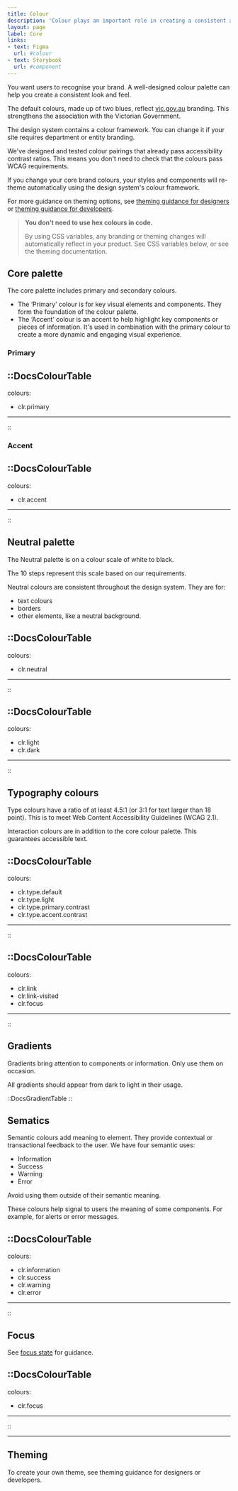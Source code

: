```yaml
---
title: Colour
description: 'Colour plays an important role in creating a consistent and strong visual digital products and services.'
layout: page
label: Core
links:
- text: Figma
  url: #colour
- text: Storybook
  url: #component
---
```


You want users to recognise your brand. A well-designed colour palette can help you create a consistent look and feel.

The default colours, made up of two blues, reflect [vic.gov.au](https:www.vic.gov.au) branding. This strengthens the association with the Victorian Government.

The design system contains a colour framework. You can change it if your site requires department or entity branding.

We've designed and tested colour pairings that already pass accessibility contrast ratios. This means you don't need to check that the colours pass WCAG requirements.

If you change your core brand colours, your styles and components will re-theme automatically using the design system's colour framework. 

For more guidance on theming options, see [theming guidance for designers]() or [theming guidance for developers]().

>**You don’t need to use hex colours in code.** 
>
>By using CSS variables, any branding or theming changes will automatically reflect in your product. See CSS variables below, or see the theming documentation.

## Core palette

The core palette includes primary and secondary colours.

- The ‘Primary’ colour is for key visual elements and components. They form the foundation of the colour palette.
- The ‘Accent’ colour is an accent to help highlight key components or pieces of information. It's used in combination with the primary colour to create a more dynamic and engaging visual experience.

### Primary 

::DocsColourTable
---
colours: 
  - clr.primary
---
::

### Accent

::DocsColourTable
---
colours: 
  - clr.accent
---
::

## Neutral palette

The Neutral palette is on a colour scale of white to black.

The 10 steps represent this scale based on our requirements.

Neutral colours are consistent throughout the design system. They are for:
- text colours
- borders
- other elements, like a neutral background.

::DocsColourTable
---
colours: 
  - clr.neutral
---
::

::DocsColourTable
---
colours:
  - clr.light
  - clr.dark
---
::

## Typography colours

Type colours have a ratio of at least 4.5:1 (or 3:1 for text larger than 18 point). This is to meet Web Content Accessibility Guidelines (WCAG 2.1).

Interaction colours are in addition to the core colour palette. This guarantees accessible text.

::DocsColourTable
---
colours:
  - clr.type.default
  - clr.type.light
  - clr.type.primary.contrast
  - clr.type.accent.contrast
---
::

::DocsColourTable
---
colours:
  - clr.link
  - clr.link-visited
  - clr.focus
---
::

## Gradients

Gradients bring attention to components or information. Only use them on occasion.

All gradients should appear from dark to light in their usage.

::DocsGradientTable
::

## Sematics

Semantic colours add meaning to element. They provide contextual or transactional feedback to the user. We have four semantic uses:

- Information
- Success
- Warning
- Error

Avoid using them outside of their semantic meaning.

These colours help signal to users the meaning of some components. For example, for alerts or error messages. 

::DocsColourTable
---
colours:
  - clr.information
  - clr.success
  - clr.warning
  - clr.error
---
::

## Focus

See [focus state](https://deploy-preview-457--ripple-docs.netlify.app/design-system/styles/focus-state/) for guidance. 

::DocsColourTable
---
colours:
  - clr.focus
---
::

---

## Theming

To create your own theme, see theming guidance for designers or developers.
